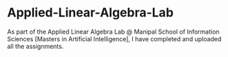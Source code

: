 # Applied-Linear-Algebra-Lab
As part of the Applied Linear Algebra Lab @ Manipal School of Information Sciences [Masters in Artificial Intelligence], I have completed and uploaded all the assignments.
